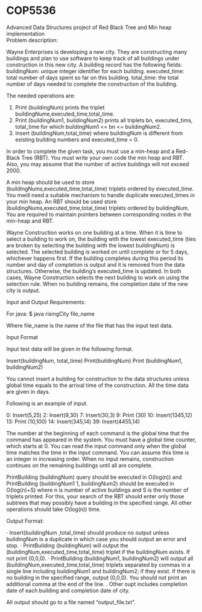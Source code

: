 # COP5536
Advanced Data Structures project of Red Black Tree  and Min heap implementation  
Problem description:
 
Wayne Enterprises is developing a new city. They are constructing many buildings and plan to use software to keep track of all buildings under construction in this new city. A building record has the following fields:
buildingNum: unique integer identifier for each building.
executed_time: total number of days spent so far on this building.
total_time: the total number of days needed to complete the construction of the building.
 
The needed operations are:
1. Print (buildingNum) prints the triplet buildingNume,executed_time,total_time.
2. Print (buildingNum1, buildingNum2) prints all triplets bn, executed_tims, total_time for which buildingNum1 <= bn <= buildingNum2.
3. Insert (buildingNum,total_time) where buildingNum is different from existing building numbers and executed_time = 0.
 
In order to complete the given task, you must use a min-heap and a Red-Black Tree (RBT). You must write your own code the min heap and RBT. Also, you may assume that the number of active buildings will not exceed 2000.
 
A min heap should be used to store (buildingNums,executed_time,total_time) triplets ordered by executed_time. You mwill need a suitable mechanism to handle duplicate executed_times in your min heap. An RBT should be used store (buildingNums,executed_time,total_time) triplets ordered by buildingNum. You are required to maintain pointers between corresponding nodes in the min-heap and RBT.
 
Wayne Construction works on one building at a time. When it is time to select a building to work on, the building with the lowest executed_time (ties are broken by selecting the building with the lowest buildingNum) is selected. The selected building is worked on until complete or for 5 days, whichever happens first. If the building completes during this period its number and day of completion is output and it is removed from the data structures. Otherwise, the building’s executed_time is updated. In both cases, Wayne Construction selects the next building to work on using the selection rule. When no building remains, the completion date of the new city is output.
 

 	
Input and Output Requirements:
 
For java:
$ java risingCity file_name
 
Where file_name is the name of the file that has the input test data.
 
Input Format

Input test data will be given in the following format.
 
Insert(buildingNum, total_time)
Print(buildingNum)
Print (buildingNum1, buildingNum2)
 
You cannot insert a building for construction to the data structures unless global time equals to the arrival time of the construction. All the time data are given in days.
 
Following is an example of input.
 
0: Insert(5,25)
2: Insert(9,30)
7: Insert(30,3)
9: Print (30)
10: Insert(1345,12)
13: Print (10,100)
14: Insert(345,14)
39: Insert(4455,14)
 
The number at the beginning of each command is the global time that the command has appeared in the system. You must have a global time counter, which starts at 0. You can read the input command only when the global time matches the time in the input command. You can assume this time is an integer in increasing order. When no input remains, construction continues on the remaining buildings until all are complete.
 
PrintBuilding (buildingNum) query should be executed in O(log(n)) and PrintBuilding (buildingNum1 1, buildingNum2) should be executed in O(log(n)+S) where n is number of active buildings and S is the number of triplets printed. For this, your search of the RBT should enter only those subtrees that may possibly have a building in the specified range. All other operations should take O(log(n)) time.

Output Format:
 
· Insert(buildingNum ,total_time) should produce no output unless buildingNum is a duplicate in which case you should output an error and stop.
· PrintBuilding (buildingNum) will output the (buildingNum,executed_time,total_time) triplet if the buildingNum exists. If not print (0,0,0).
· PrintBuilding (buildingNum1, buildingNum2) will output all (buildingNum,executed_time,total_time) triplets separated by commas in a single line including buildingNum1 and buildingNum2; if they exist. If there is no building in the specified range, output (0,0,0). You should not print an additional comma at the end of the line.
. Other oupt includes completion date of each building and completion date of city.
 
All output should go to a file named “output_file.txt”.
